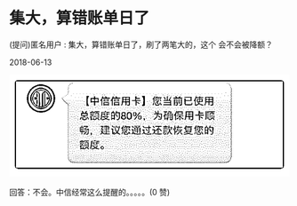 # 集大，算错账单日了

(提问)匿名用户 : 集大，算错账单日了，刷了两笔大的，这个 会不会被降额？

2018-06-13

![image](img/Image_128.png)

回答：不会。中信经常这么提醒的。。。。。(0 赞)